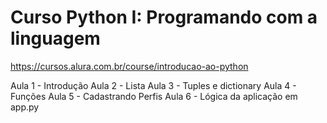# Curso Python I: Programando com a linguagem

https://cursos.alura.com.br/course/introducao-ao-python

Aula 1 - Introdução
Aula 2 - Lista
Aula 3 - Tuples e dictionary
Aula 4 - Funções
Aula 5 - Cadastrando Perfis
Aula 6 - Lógica da aplicação em app.py

